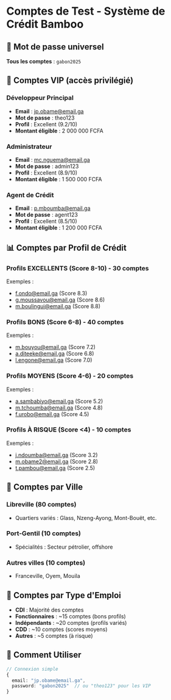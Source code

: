 # Comptes de Test - Système de Crédit Bamboo

## 🔐 Mot de passe universel
**Tous les comptes** : `gabon2025`

## 👤 Comptes VIP (accès privilégié)

### Développeur Principal
- **Email** : jp.obame@email.ga
- **Mot de passe** : theo123
- **Profil** : Excellent (9.2/10)
- **Montant éligible** : 2 000 000 FCFA

### Administrateur
- **Email** : mc.nguema@email.ga
- **Mot de passe** : admin123
- **Profil** : Excellent (8.9/10)
- **Montant éligible** : 1 500 000 FCFA

### Agent de Crédit
- **Email** : p.mboumba@email.ga
- **Mot de passe** : agent123
- **Profil** : Excellent (8.5/10)
- **Montant éligible** : 1 200 000 FCFA

## 📊 Comptes par Profil de Crédit

### Profils EXCELLENTS (Score 8-10) - 30 comptes
Exemples :
- f.ondo@email.ga (Score 8.3)
- g.moussavou@email.ga (Score 8.6)
- m.boulingui@email.ga (Score 8.8)

### Profils BONS (Score 6-8) - 40 comptes
Exemples :
- m.bouyou@email.ga (Score 7.2)
- a.diteeke@email.ga (Score 6.8)
- l.engone@email.ga (Score 7.0)

### Profils MOYENS (Score 4-6) - 20 comptes
Exemples :
- a.sambabiyo@email.ga (Score 5.2)
- m.tchoumba@email.ga (Score 4.8)
- f.urobo@email.ga (Score 4.5)

### Profils À RISQUE (Score <4) - 10 comptes
Exemples :
- j.ndoumba@email.ga (Score 3.2)
- m.obame2@email.ga (Score 2.8)
- t.pambou@email.ga (Score 2.5)

## 🏢 Comptes par Ville

### Libreville (80 comptes)
- Quartiers variés : Glass, Nzeng-Ayong, Mont-Bouët, etc.

### Port-Gentil (10 comptes)
- Spécialités : Secteur pétrolier, offshore

### Autres villes (10 comptes)
- Franceville, Oyem, Mouila

## 💼 Comptes par Type d'Emploi

- **CDI** : Majorité des comptes
- **Fonctionnaires** : ~15 comptes (bons profils)
- **Indépendants** : ~20 comptes (profils variés)
- **CDD** : ~10 comptes (scores moyens)
- **Autres** : ~5 comptes (à risque)

## 🔄 Comment Utiliser
```typescript
// Connexion simple
{
  email: "jp.obame@email.ga",
  password: "gabon2025"  // ou "theo123" pour les VIP
}